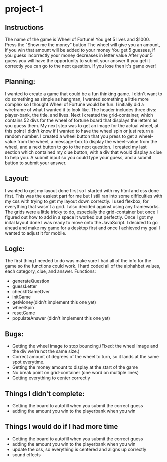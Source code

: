 # project-1

## Instructions
  The name of the game is Wheel of Fortune!
  You get 5 lives and $1000. 
  Press the "Show me the money" button 
  The wheel will give you an amount, if you win that amount will be added to your money
  You get 5 guesses, if you guess incorrectly your money decreases in letter value 
  After your 5 guess you will have the opportunity to submit your answer
  If you get it correctly you can go to the next question.
  If you lose then it's game over!

## Planning:

I wanted to create a game that could be a fun thinking game. I didn't want to do something as simple as hangman, I wanted something a little more complex so I thought Wheel of Fortune would be fun. I initially did a wireframe of what I wanted it to look like. The header includes three divs: player-bank, the title, and lives. Next I created the grid-container, which contains 52 divs for the wheel of fortune board that displays the letters as you guess them. My next step was to get an image for the actual wheel, at this point I didn't know if I wanted to have the wheel spin or just return a random number. I created a wheel button that you press to get a wheel-value from the wheel, a message-box to display the wheel-value from the wheel, and a next button to go to the next question. I created my last section which contained my clue button, with a div that would display a clue to help you. A submit input so you could type your guess, and a submit button to submit your answer.

## Layout: 

I wanted to get my layout done first so I started with my html and css done first. This was the easiest part for me but I still ran into some difficulties with my css with trying to get my layout down correctly. I used flexbox, for everything that wasn't a grid. I also decided against using any frameworks. The grids were a little tricky to do, especially the grid-container but once I figured out how to add in a space it worked out perfectly. Once I got my inital layout done I was ready to move onto the JavaScript. I decided to go ahead and make my game for a desktop first and once I achieved my goal I wanted to adjust it for mobile.

## Logic:

The first thing I needed to do was make sure I had all of the info for the game so the functions could work. I hard coded all of the alphahbet values, each category, clue, and answer.
Functions: 
  - generateQuestion
  - guessLetter
  - checkIfGameOver
  - initGame
  - getMoney(didn't implement this one yet)
  - wheelSpin
  - resetGame
  - populateAnswer (didn't implement this one yet)


## Bugs: 

- Getting the wheel image to stop bouncing.(Fixed: the wheel image and the div we're not the same size.)
- Correct amount of degrees of the wheel to turn, so it lands at the same spot everytime.
- Getting the money amount to display at the start of the game 
- No break point on grid-container (one word on multiple lines)
- Getting everything to center correctly

## Things I didn't complete:

- Getting the board to autofill when you submit the correct guess
- adding the amount you win to the playerbank when you win

## Things I would do if I had more time

- Getting the board to autofill when you submit the correct guess
- adding the amount you win to the playerbank when you win
- update the css, so everything is centered and aligns up correctly
- sound effects
